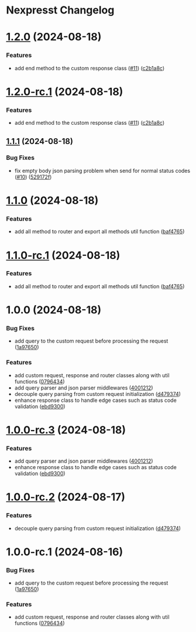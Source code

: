 # Nexpresst Changelog

# [1.2.0](https://github.com/demirtasdurmus/nexpresst/compare/v1.1.1...v1.2.0) (2024-08-18)


### Features

* add end method to the custom response class ([#11](https://github.com/demirtasdurmus/nexpresst/issues/11)) ([c2b1a8c](https://github.com/demirtasdurmus/nexpresst/commit/c2b1a8c03e593c1aaa2bcd24869eeb79e76eea16))

# [1.2.0-rc.1](https://github.com/demirtasdurmus/nexpresst/compare/v1.1.1...v1.2.0-rc.1) (2024-08-18)


### Features

* add end method to the custom response class ([#11](https://github.com/demirtasdurmus/nexpresst/issues/11)) ([c2b1a8c](https://github.com/demirtasdurmus/nexpresst/commit/c2b1a8c03e593c1aaa2bcd24869eeb79e76eea16))

## [1.1.1](https://github.com/demirtasdurmus/nexpresst/compare/v1.1.0...v1.1.1) (2024-08-18)


### Bug Fixes

* fix empty body json parsing problem when send for normal status codes ([#10](https://github.com/demirtasdurmus/nexpresst/issues/10)) ([529172f](https://github.com/demirtasdurmus/nexpresst/commit/529172fc03b68e431c9531ccb7de7b0a631d4a4b))

# [1.1.0](https://github.com/demirtasdurmus/nexpresst/compare/v1.0.0...v1.1.0) (2024-08-18)


### Features

* add all method to router and export all methods util function ([baf4765](https://github.com/demirtasdurmus/nexpresst/commit/baf47653e230514c7f3eb84dc614914eddc4a946))

# [1.1.0-rc.1](https://github.com/demirtasdurmus/nexpresst/compare/v1.0.0...v1.1.0-rc.1) (2024-08-18)


### Features

* add all method to router and export all methods util function ([baf4765](https://github.com/demirtasdurmus/nexpresst/commit/baf47653e230514c7f3eb84dc614914eddc4a946))

# 1.0.0 (2024-08-18)


### Bug Fixes

* add query to the custom request before processing the request ([1a97650](https://github.com/demirtasdurmus/nexpresst/commit/1a976506e72d90d1cd46e0272ff988598bc470a1))


### Features

* add custom request, response and router classes along with util functions ([0796434](https://github.com/demirtasdurmus/nexpresst/commit/0796434b3d4a82d5e86e1c702844f90bf0dec6fb))
* add query parser and json parser middlewares ([4001212](https://github.com/demirtasdurmus/nexpresst/commit/40012125d8ecf230f9adc40be27b7455f6c109ff))
* decouple query parsing from custom request initialization ([d479374](https://github.com/demirtasdurmus/nexpresst/commit/d479374c7e08ef02cbda04786962cbe0606bc6bb))
* enhance response class to handle edge cases such as status code validation ([ebd9300](https://github.com/demirtasdurmus/nexpresst/commit/ebd93009039ef8d30461df1616ea129af7ecac3c))

# [1.0.0-rc.3](https://github.com/demirtasdurmus/nexpresst/compare/v1.0.0-rc.2...v1.0.0-rc.3) (2024-08-18)


### Features

* add query parser and json parser middlewares ([4001212](https://github.com/demirtasdurmus/nexpresst/commit/40012125d8ecf230f9adc40be27b7455f6c109ff))
* enhance response class to handle edge cases such as status code validation ([ebd9300](https://github.com/demirtasdurmus/nexpresst/commit/ebd93009039ef8d30461df1616ea129af7ecac3c))

# [1.0.0-rc.2](https://github.com/demirtasdurmus/nexpresst/compare/v1.0.0-rc.1...v1.0.0-rc.2) (2024-08-17)


### Features

* decouple query parsing from custom request initialization ([d479374](https://github.com/demirtasdurmus/nexpresst/commit/d479374c7e08ef02cbda04786962cbe0606bc6bb))

# 1.0.0-rc.1 (2024-08-16)


### Bug Fixes

* add query to the custom request before processing the request ([1a97650](https://github.com/demirtasdurmus/nexpresst/commit/1a976506e72d90d1cd46e0272ff988598bc470a1))


### Features

* add custom request, response and router classes along with util functions ([0796434](https://github.com/demirtasdurmus/nexpresst/commit/0796434b3d4a82d5e86e1c702844f90bf0dec6fb))
